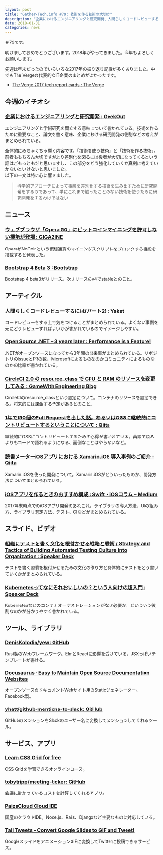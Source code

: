 ```yaml
---
layout: post
title: "Gather-Tech.info #79: 技術を作る技術の大切さ"
description: "企業におけるエンジニアリングと研究開発、人間らしくコードレビューするには(パート2) など"
date: 2018-01-01
categories: news
---
```


＃79です。

明けましておめでとうございます。2018年がやってきました。今年もよろしくお願いします。

先週は年末だったのでいろいろな2017年の振り返り記事が多くありました。中でもThe Vergeの代表的なIT企業のまとめがよかったです。

- [The Verge 2017 tech report cards : The Verge](https://www.theverge.com/2017/12/27/16819662/2017-tech-report-cards-recap-facebook-google-uber-apple)

## 今週のイチオシ

### [企業におけるエンジニアリングと研究開発 : GeekOut](https://geek-out.jp/column/entry/2017/12/28/110000)

エンジニアリングと学術研究を両立する意味について書かれている。技術を作るために重要なこと、論文を書く意味、企業における研究開発の役割などの考えがまとめられている。

全体的にめちゃくちゃ響く内容です。「技術を使う技術」と「技術を作る技術」。前者ももちろん大切ですがより差別化を図るには後者が大切になってくるという話はごもっともだと思いますし、この部分をどう強化していくか真剣に考えていかないといけないと思いました。  
以下の一文は特に心に響きました。

> 科学的アプローチによって事業を差別化する技術を生み出すために研究開発をするのであって、単にこれまで触ったことのない技術を使うために研究開発をするわけではない

## ニュース

### [ウェブブラウザ「Opera 50」にビットコインマイニングを許可しない機能が登場 : GIGAZINE](https://gigazine.net/news/20171226-opera-50-cryptocurrency-mining-protection/)

OperaがNoCoinという仮想通貨のマイニングスクリプトをブロックする機能を搭載すると発表した。

### [Bootstrap 4 Beta 3 : Bootstrap](http://blog.getbootstrap.com/2017/12/28/bootstrap-4-beta-3/)

Bootstrap 4 beta3がリリース。次リリースのv4でstableとのこと。

## アーティクル

### [人間らしくコードレビューするには(パート2) : Yakst](https://yakst.com/ja/posts/4965)

コードレビューをする上で気をつけることがまとめられている。よくない事例を元にどうレビューすればよいかが書かれているのでイメージしやすい。

### [Open Source .NET – 3 years later : Performance is a Feature!](http://mattwarren.org/2017/12/19/Open-Source-.Net-3-years-later)

.NETがオープンソースになってから3年間の出来事がまとめられている。リポジトリのIssueとPRの数、Microsoftによるものなのかコミュニティによるものなのかの比率が書かれている。

### [CircleCI 2.0 の resource_class で CPU と RAM のリソースを変更してみる : GameWith Engineering Blog](http://tech.gamewith.co.jp/entry/2017/12/25/185239)

CircleCIのresource_classという設定について。コンテナのリソースを設定できる。将来的には課金する予定があるとのこと。

### [1年で150個のPull Requestを出した話。あるいはOSSに継続的にコントリビュートするということについて : Qiita](https://qiita.com/make_now_just/items/79a85b2c5fe0833affcd)

継続的にOSSにコントリビュートするための心得が書かれている。英語で語るよりもコードで語れるようになる、面倒なことはやらないなど。

### [読書メーターiOSアプリにおける Xamarin.iOS 導入事例のご紹介 - Qiita](https://qiita.com/gomi_ningen/items/ce20176d86276fce71e3)

Xamarin.iOSを使った開発について。Xamarin.iOSがどういったものか、開発方法についてまとめられている。

### [iOSアプリを作るときのおすすめ構成 : Swift・iOSコラム – Medium](https://medium.com/swift-column/ios-2017-4f04d00a5804)

2017年末時点でのiOSアプリ開発のあれこれ。ライブラリの導入方法、UIの組み方、ライブラリ選定方法、テスト、CIなどがまとめられている。

## スライド、ビデオ

### [組織にテストを書く文化を根付かせる戦略と戦術 / Strategy and Tactics of Building Automated Testing Culture into Organization : Speaker Deck](https://speakerdeck.com/twada/strategy-and-tactics-of-building-automated-testing-culture-into-organization)

テストを書く習慣を根付かせるための文化の作り方と具体的にテストをどう書いていくかがまとめられている。

### [Kubernetesってなにそれおいしいの？という人向けの超入門 : Speaker Deck](https://speakerdeck.com/hhiroshell/kubernetestutenanisoreoisiifalse-toiuren-xiang-kefalsechao-ru-men)

Kubernetesなどのコンテナオーケストレーションがなぜ必要か、どいういう役割なのかが分かりやすく書かれている。

## ツール、ライブラリ

### [DenisKolodin/yew: GitHub](https://github.com/DenisKolodin/yew)

Rust製のWebフレームワーク。ElmとReactに影響を受けている。JSXっぽいテンプレートが書ける。

### [Docusaurus · Easy to Maintain Open Source Documentation Websites](https://docusaurus.io/)

オープンソースのドキュメントWebサイト用のStaticジェネレーター。Facebook製。

### [yhatt/github-mentions-to-slack: GitHub](https://github.com/yhatt/github-mentions-to-slack)

GitHubのメンションをSlackのユーザー名に変換してメンションしてくれるツール。

## サービス、アプリ

### [Learn CSS Grid for free](https://scrimba.com/g/gR8PTE)

CSS Gridを学習できるオンラインコース。

### [tobytripp/meeting-ticker: GitHub](https://github.com/tobytripp/meeting-ticker/)

会議に掛かっているコストを計算してくれるアプリ。

### [PaizaCloud Cloud IDE](https://paiza.cloud/ja/)

国産のクラウドIDE。Node.js、Rails、Djangoなど主要なものに対応している。

### [Tall Tweets - Convert Google Slides to GIF and Tweet!](https://talltweets.com/)

GoogleスライドをアニメーションGIFに変換してTwitterに投稿できるサービス。
